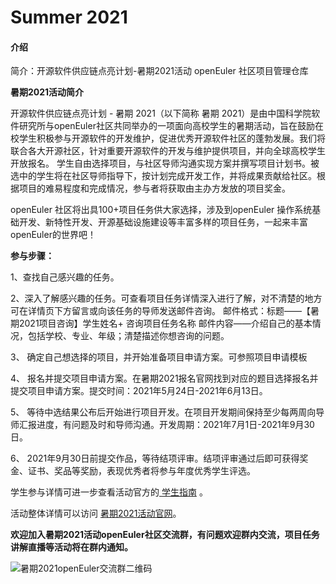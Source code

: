 # Summer 2021

#### 介绍
简介：开源软件供应链点亮计划-暑期2021活动 openEuler 社区项目管理仓库

 **暑期2021活动简介** 

开源软件供应链点亮计划 - 暑期 2021（以下简称 暑期 2021）是由中国科学院软件研究所与openEuler社区共同举办的一项面向高校学生的暑期活动，旨在鼓励在校学生积极参与开源软件的开发维护，促进优秀开源软件社区的蓬勃发展。我们将联合各大开源社区，针对重要开源软件的开发与维护提供项目，并向全球高校学生开放报名。
学生自由选择项目，与社区导师沟通实现方案并撰写项目计划书。被选中的学生将在社区导师指导下，按计划完成开发工作，并将成果贡献给社区。根据项目的难易程度和完成情况，参与者将获取由主办方发放的项目奖金。

openEuler 社区将出具100+项目任务供大家选择，涉及到openEuler 操作系统基础开发、新特性开发、开源基础设施建设等丰富多样的项目任务，一起来丰富openEuler的世界吧！

 **参与步骤：** 

1、查找自己感兴趣的任务。

2、深入了解感兴趣的任务。可查看项目任务详情深入进行了解，对不清楚的地方可在详情页下方留言或向该任务的导师发送邮件咨询。
   邮件格式：标题——【暑期2021项目咨询】学生姓名+ 咨询项目任务名称
            邮件内容——介绍自己的基本情况，包括学校、专业、年级；清楚描述你想咨询的问题。

3、	确定自己想选择的项目，并开始准备项目申请方案。可参照项目申请模板

4、	报名并提交项目申请方案。在暑期2021报名官网找到对应的题目选择报名并提交项目申请方案。提交时间：2021年5月24日-2021年6月13日。

5、	等待中选结果公布后开始进行项目开发。在项目开发期间保持至少每两周向导师汇报进度，有问题及时和导师沟通。开发周期：2021年7月1日-2021年9月30日。

6、	2021年9月30日前提交作品，等待结项评审。结项评审通过后即可获得奖金、证书、奖品等奖励，表现优秀者将参与年度优秀学生评选。

学生参与详情可进一步查看活动官方的[ 学生指南](https://summer.iscas.ac.cn/help/student/) 。

活动整体详情可以访问 [暑期2021活动官网](https://summer.iscas.ac.cn/)。

 **欢迎加入暑期2021活动openEuler社区交流群，有问题欢迎群内交流，项目任务讲解直播等活动将在群内通知。** 

![暑期2021openEuler交流群二维码](https://images.gitee.com/uploads/images/2021/0407/165443_7d9eef23_114870.jpeg "群二维码.jpg")


